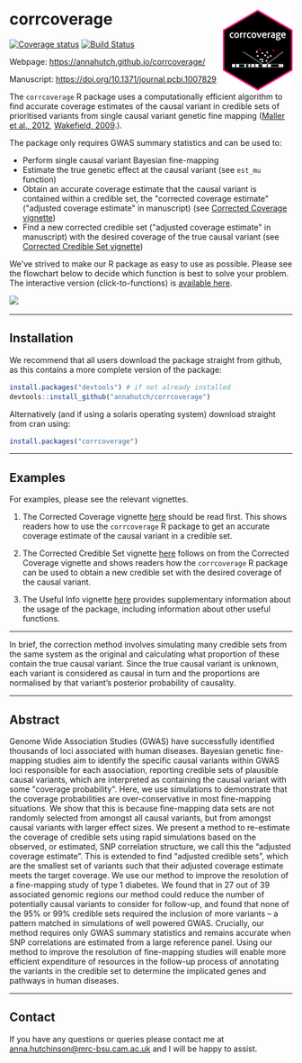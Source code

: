 
<!-- README.md is generated from README.Rmd. Please edit that file -->

# corrcoverage <img src="man/figures/logo.png" align="right" />

[![Coverage
status](https://codecov.io/gh/annahutch/corrcoverage/branch/master/graph/badge.svg)](https://codecov.io/github/annahutch/corrcoverage?branch=master)
[![Build
Status](https://travis-ci.org/annahutch/corrcoverage.svg?branch=master)](https://travis-ci.org/annahutch/corrcoverage)

Webpage: <https://annahutch.github.io/corrcoverage/>

Manuscript: <https://doi.org/10.1371/journal.pcbi.1007829>

The `corrcoverage` R package uses a computationally efficient algorithm
to find accurate coverage estimates of the causal variant in credible
sets of prioritised variants from single causal variant genetic fine mapping ([Maller et
al., 2012](https://www.ncbi.nlm.nih.gov/pubmed/23104008),
[Wakefield, 2009](https://onlinelibrary.wiley.com/doi/abs/10.1002/gepi.20359).).

The package only requires GWAS summary statistics and can be used to:

  - Perform single causal variant Bayesian fine-mapping
  - Estimate the true genetic effect at the causal variant (see `est_mu`
    function)
  - Obtain an accurate coverage estimate that the causal variant 
    is contained within a credible set, the "corrected coverage estimate" ("adjusted coverage estimate" in manuscript)
    (see [Corrected Coverage vignette](https://annahutch.github.io/corrcoverage/articles/corrected-coverage.html))
  - Find a new corrected credible set ("adjusted coverage estimate" in manuscript) with the desired coverage of the
    true causal variant (see [Corrected Credible Set vignette](https://annahutch.github.io/corrcoverage/articles/New-Credible-Set.html))

We've strived to make our R package as easy to use as possible. 
Please see the flowchart below to decide which function is best to solve
your problem. The interactive version (click-to-functions) is [available
here](https://annahutch.github.io/PhD/package_flowchart.html).

![](https://annahutch.github.io/PhD/package_flowchart.svg)

-----

## Installation

We recommend that all users download the package straight from github, as this contains a more complete version of the package:

``` r
install.packages("devtools") # if not already installed
devtools::install_github("annahutch/corrcoverage")
```

Alternatively (and if using a solaris operating system) download straight from cran using:

```r
install.packages("corrcoverage")
```

-----

## Examples

For examples, please see the relevant vignettes.

1. The Corrected Coverage vignette
[here](https://annahutch.github.io/corrcoverage/articles/corrected-coverage.html)
should be read first. This shows readers how to use the `corrcoverage` R
package to get an accurate coverage estimate of the causal variant in a
credible set.

2. The Corrected Credible Set vignette
[here](https://annahutch.github.io/corrcoverage/articles/New-Credible-Set.html)
follows on from the Corrected Coverage vignette and shows readers how
the `corrcoverage` R package can be used to obtain a new credible set with
the desired coverage of the causal variant.

3. The Useful Info vignette
[here](https://annahutch.github.io/corrcoverage/articles/Useful-Info.html)
provides supplementary information about the usage of the package,
including information about other useful functions.

-----

In brief, the correction method involves simulating many credible sets
from the same system as the original and calculating what proportion of
these contain the true causal variant. Since the true causal variant is 
unknown, each variant is considered as causal in turn and the proportions 
are normalised by that variant’s posterior probability of causality.

-----

## Abstract

Genome Wide Association Studies (GWAS) have successfully identified thousands of loci associated with human diseases. Bayesian genetic fine-mapping studies aim to identify the specific causal variants within GWAS loci responsible for each association, reporting credible sets of plausible causal variants, which are interpreted as containing the causal variant with some "coverage probability". Here, we use simulations to demonstrate that the coverage probabilities are over-conservative in most fine-mapping situations. We show that this is because fine-mapping data sets are not randomly selected from amongst all causal variants, but from amongst causal variants with larger effect sizes. We present a method to re-estimate the coverage of credible sets using rapid simulations based on the observed, or estimated, SNP correlation structure, we call this the “adjusted coverage estimate”. This is extended to find “adjusted credible sets”, which are the smallest set of variants such that their adjusted coverage estimate meets the target coverage. We use our method to improve the resolution of a fine-mapping study of type 1 diabetes. We found that in 27 out of 39 associated genomic regions our method could reduce the number of potentially causal variants to consider for follow-up, and found that none of the 95\% or 99\% credible sets required the inclusion of more variants – a pattern matched in simulations of well powered GWAS. Crucially, our method requires only GWAS summary statistics and remains accurate when SNP correlations are estimated from a large reference panel. Using our method to improve the resolution of fine-mapping studies will enable more efficient expenditure of resources in the follow-up process of annotating the variants in the credible set to determine the implicated genes and pathways in human diseases. 

-----

## Contact

If you have any questions or queries please contact me at anna.hutchinson@mrc-bsu.cam.ac.uk and I will be happy to assist.
